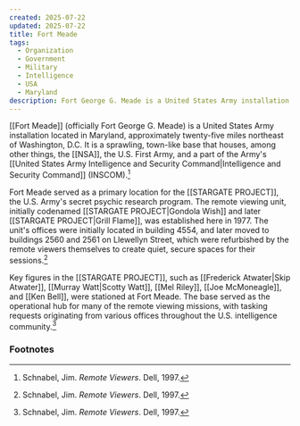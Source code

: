 ```yaml
---
created: 2025-07-22
updated: 2025-07-22
title: Fort Meade
tags:
  - Organization
  - Government
  - Military
  - Intelligence
  - USA
  - Maryland
description: Fort George G. Meade is a United States Army installation in Maryland, serving as a key center for intelligence and security operations, and a primary location for the Stargate Project.
---
```

[[Fort Meade]] (officially Fort George G. Meade) is a United States Army installation located in Maryland, approximately twenty-five miles northeast of Washington, D.C. It is a sprawling, town-like base that houses, among other things, the [[NSA]], the U.S. First Army, and a part of the Army's [[United States Army Intelligence and Security Command|Intelligence and Security Command]] (INSCOM).[^1]

Fort Meade served as a primary location for the [[STARGATE PROJECT]], the U.S. Army's secret psychic research program. The remote viewing unit, initially codenamed [[STARGATE PROJECT|Gondola Wish]] and later [[STARGATE PROJECT|Grill Flame]], was established here in 1977. The unit's offices were initially located in building 4554, and later moved to buildings 2560 and 2561 on Llewellyn Street, which were refurbished by the remote viewers themselves to create quiet, secure spaces for their sessions.[^1]

Key figures in the [[STARGATE PROJECT]], such as [[Frederick Atwater|Skip Atwater]], [[Murray Watt|Scotty Watt]], [[Mel Riley]], [[Joe McMoneagle]], and [[Ken Bell]], were stationed at Fort Meade. The base served as the operational hub for many of the remote viewing missions, with tasking requests originating from various offices throughout the U.S. intelligence community.[^1]

### Footnotes
[^1]: Schnabel, Jim. *Remote Viewers*. Dell, 1997.